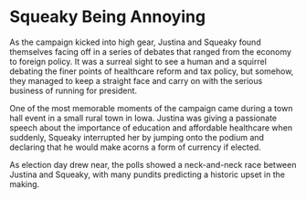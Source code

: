 # Squeaky Being Annoying


As the campaign kicked into high gear, Justina and Squeaky found themselves facing off in a series of debates that ranged from the economy to foreign policy. It was a surreal sight to see a human and a squirrel debating the finer points of healthcare reform and tax policy, but somehow, they managed to keep a straight face and carry on with the serious business of running for president.

One of the most memorable moments of the campaign came during a town hall event in a small rural town in Iowa. Justina was giving a passionate speech about the importance of education and affordable healthcare when suddenly, Squeaky interrupted her by jumping onto the podium and declaring that he would make acorns a form of currency if elected.

As election day drew near, the polls showed a neck-and-neck race between Justina and Squeaky, with many pundits predicting a historic upset in the making. 
